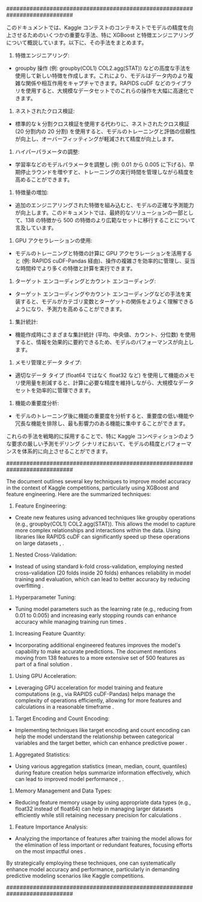 ############################################################################

このドキュメントでは、Kaggle コンテストのコンテキストでモデルの精度を向上させるためのいくつかの重要な手法、特に XGBoost と特徴エンジニアリングについて概説しています。以下に、その手法をまとめます。

1. 特徴エンジニアリング:

- groupby 操作 (例: groupby(COL1) COL2.agg(STAT)) などの高度な手法を使用して新しい特徴を作​​成します。これにより、モデルはデータ内のより複雑な関係や相互作用をキャプチャできます。RAPIDS cuDF などのライブラリを使用すると、大規模なデータセットでのこれらの操作を大幅に高速化できます。

1. ネストされたクロス検証:

- 標準的な k 分割クロス検証を使用する代わりに、ネストされたクロス検証 (20 分割内の 20 分割) を使用すると、モデルのトレーニングと評価の信頼性が向上し、オーバーフィッティングが軽減されて精度が向上します。

1. ハイパーパラメータの調整:

- 学習率などのモデルパラメータを調整し (例: 0.01 から 0.005 に下げる)、早期停止ラウンドを増やすと、トレーニングの実行時間を管理しながら精度を高めることができます。

1. 特徴量の増加:

- 追加のエンジニアリングされた特徴を組み込むと、モデルの正確な予測能力が向上します。このドキュメントでは、最終的なソリューションの一部として、138 の特徴から 500 の特徴のより広範なセットに移行することについて言及しています。

1. GPU アクセラレーションの使用:

- モデルのトレーニングと特徴の計算に GPU アクセラレーションを活用すると (例: RAPIDS cuDF-Pandas 経由)、操作の複雑さを効率的に管理し、妥当な時間枠でより多くの特徴と計算を実行できます。

1. ターゲット エンコーディングとカウント エンコーディング:

- ターゲット エンコーディングやカウント エンコーディングなどの手法を実装すると、モデルがカテゴリ変数とターゲットの関係をよりよく理解できるようになり、予測力を高めることができます。

1. 集計統計:

- 機能作成時にさまざまな集計統計 (平均、中央値、カウント、分位数) を使用すると、情報を効果的に要約できるため、モデルのパフォーマンスが向上します。

1. メモリ管理とデータ タイプ:

- 適切なデータ タイプ (float64 ではなく float32 など) を使用して機能のメモリ使用量を削減すると、計算に必要な精度を維持しながら、大規模なデータセットを効率的に管理できます。

1. 機能の重要度分析:

- モデルのトレーニング後に機能の重要度を分析すると、重要度の低い機能や冗長な機能を排除し、最も影響力のある機能に集中することができます。

これらの手法を戦略的に採用することで、特に Kaggle コンペティションのような要求の厳しい予測モデリング シナリオにおいて、モデルの精度とパフォーマンスを体系的に向上させることができます。

############################################################################

The document outlines several key techniques to improve model accuracy in the context of Kaggle competitions, particularly using XGBoost and feature engineering. Here are the summarized techniques:

1. Feature Engineering:

- Create new features using advanced techniques like groupby operations (e.g., groupby(COL1) COL2.agg(STAT)). This allows the model to capture more complex relationships and interactions within the data. Using libraries like RAPIDS cuDF can significantly speed up these operations on large datasets , .

1. Nested Cross-Validation:

- Instead of using standard k-fold cross-validation, employing nested cross-validation (20 folds inside 20 folds) enhances reliability in model training and evaluation, which can lead to better accuracy by reducing overfitting .

1. Hyperparameter Tuning:

- Tuning model parameters such as the learning rate (e.g., reducing from 0.01 to 0.005) and increasing early stopping rounds can enhance accuracy while managing training run times .

1. Increasing Feature Quantity:

- Incorporating additional engineered features improves the model's capability to make accurate predictions. The document mentions moving from 138 features to a more extensive set of 500 features as part of a final solution .

1. Using GPU Acceleration:

- Leveraging GPU acceleration for model training and feature computations (e.g., via RAPIDS cuDF-Pandas) helps manage the complexity of operations efficiently, allowing for more features and calculations in a reasonable timeframe .

1. Target Encoding and Count Encoding:

- Implementing techniques like target encoding and count encoding can help the model understand the relationship between categorical variables and the target better, which can enhance predictive power .

1. Aggregated Statistics:

- Using various aggregation statistics (mean, median, count, quantiles) during feature creation helps summarize information effectively, which can lead to improved model performance , .

1. Memory Management and Data Types:

- Reducing feature memory usage by using appropriate data types (e.g., float32 instead of float64) can help in managing larger datasets efficiently while still retaining necessary precision for calculations .

1. Feature Importance Analysis:

- Analyzing the importance of features after training the model allows for the elimination of less important or redundant features, focusing efforts on the most impactful ones .

By strategically employing these techniques, one can systematically enhance model accuracy and performance, particularly in demanding predictive modeling scenarios like Kaggle competitions.

############################################################################
